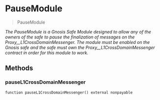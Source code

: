 # PauseModule



> PauseModule



*The PauseModule is a Gnosis Safe Module designed to allow any of the owners of the safe to pause the finalization of messages on the Proxy__L1CrossDomainMessenger. The module must be enabled on the Gnosis safe and the safe must own the Proxy__L1CrossDomainMessenger contract in order for this module to work.*

## Methods

### pauseL1CrossDomainMessenger

```solidity
function pauseL1CrossDomainMessenger() external nonpayable
```










